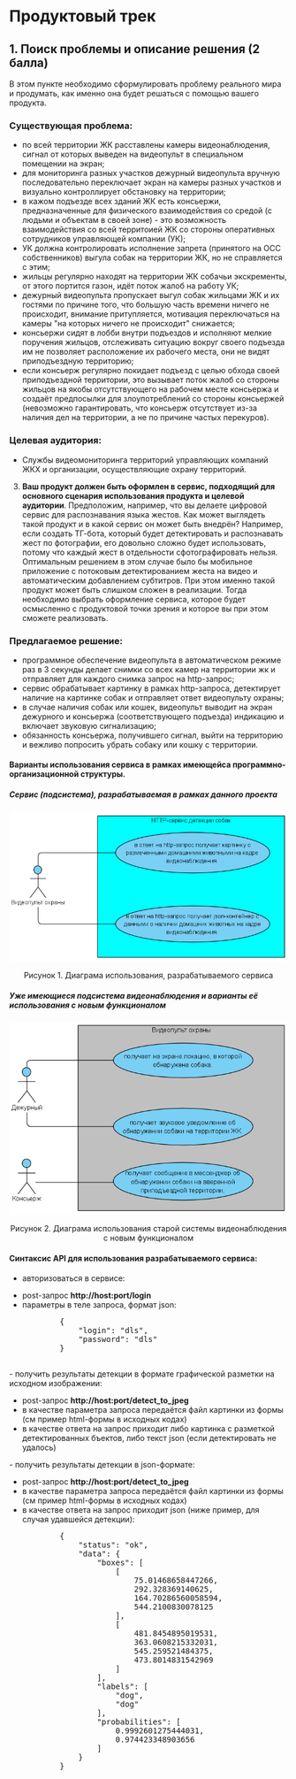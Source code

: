 # Продуктовый трек
## 1. Поиск проблемы и описание решения (2 балла)
В этом пункте необходимо сформулировать проблему реального мира и продумать, как именно она будет решаться с помощью вашего продукта. 

### Существующая проблема:
* по всей территории ЖК расставлены камеры видеонаблюдения, сигнал от которых выведен на видеопульт в специальном помещении на экран;
* для мониторинга разных участков дежурный видеопульта вручную последовательно переключает экран на камеры разных участков и визуально контроллирует обстановку на территории;
* в кажом подъезде всех зданий ЖК есть консьержи, предназначенные для физического взаимодействия со средой (с людьми и объектам в своей зоне) - это возможность взаимодействия со всей территоией ЖК со стороны оперативных сотрудников управляющей компании (УК);
* УК должна контролировать исполнение запрета (принятого на ОСС собственников) выгула собак на территории ЖК, но не справляется с этим;
* жильцы регулярно находят на территории ЖК собачьи экскременты, от этого портится газон, идёт поток жалоб на работу УК;
* дежурный видеопульта пропускает выгул собак жильцами ЖК и их гостями по причине того, что большую часть времени ничего не происходит, внимание притупляется, мотивация переключаться на камеры "на которых ничего не происходит" снижается;
* консьержи сидят в лобби внутри подъездов и исполняют мелкие поручения жильцов, отслеживать ситуацию вокруг своего подъезда им не позволяет расположение их рабочего места, они не видят приподъездную территорию;
* если консьерж регулярно покидает подъезд с целью обхода своей приподъездной территории, это вызывает поток жалоб со стороны жильцов на якобы отсутствующего на рабочем месте консьержа и создаёт предпосылки для злоупотреблений со стороны консьержей (невозможно гарантировать, что консьерж отсутствует из-за наличия дел на территории, а не по причине частых перекуров).

### Целевая аудитория:
* Службы видеомониторинга территорий управляющих компаний ЖКХ и организации, осуществляющие охрану территорий.

3. **Ваш продукт должен быть оформлен в сервис, подходящий для основного сценария использования продукта и целевой аудитории**. Предположим, например, что вы делаете цифровой сервис для распознавания языка жестов. Как может выглядеть такой продукт и в какой сервис он может быть внедрён? Например, если создать ТГ-бота, который будет детектировать и распознавать жест по фотографии, его довольно сложно будет использовать, потому что каждый жест в отдельности сфотографировать нельзя. Оптимальным решением в этом случае было бы мобильное приложение с потоковым детектированием жеста на видео и автоматическим добавлением субтитров. При этом именно такой продукт может быть слишком сложен в реализации. Тогда необходимо выбрать оформление сервиса, которое будет осмысленно с продуктовой точки зрения и которое вы при этом сможете реализовать.

### Предлагаемое решение:
* программное обеспечение видеопульта в автоматическом режиме раз в 3 секунды делает снимки со всех камер на территории жк и отправляет для каждого снимка запрос на http-запрос;
* сервис обрабатывает картинку в рамках http-запроса, детектирует наличие на картинке собак и отправляет ответ видеопульту охраны;
* в случае наличия собак или кошек, видеопульт выводит на экран дежурного и консьержа (соответствующего подъезда) индикацию и включает звуковую сигнализацию;
* обязанность консьержа, получившего сигнал, выйти на территорию и вежливо попросить убрать собаку или кошку с территории.

#### Варианты использования сервиса в рамках имеющейса программно-организационной структуры.
##### Сервис (подсистема), разрабатываемая в рамках данного проекта
![](01.png)
<center>Рисунок 1. Диаграма использования, разрабатываемого сервиса</center>

##### Уже имеющиеся подсистема видеонаблюдения и варианты её использования с новым функционалом
![](02.png)
<center>Рисунок 2. Диаграма использования старой системы видеонаблюдения с новым функционалом</center>

#### Синтаксис API для использования разрабатываемого сервиса:
- авторизоваться в сервисе:
<ul>
    <li>post-запрос <b>http://host:port/login</b></li>
    <li>
        параметры в теле запроса, формат json:
        <pre>
        {
            "login": "dls",
            "password": "dls"
        }
        </pre>
    </li>
</ul>
- получить результаты детекции в формате графической разметки на исходном изображении:
<ul>
    <li>post-запрос <b>http://host:port/detect_to_jpeg</b></li>
    <li>в качестве параметра запроса передаётся файл картинки из формы (см пример html-формы в исходных кодах)</li>
    <li>в качестве ответа на запрос приходит либо картинка с разметкой детектированных бъектов, либо текст json (если детектировать не удалось)</li>
</ul>
- получить результаты детекции в json-формате:
<ul>
    <li>post-запрос <b>http://host:port/detect_to_jpeg</b></li>
    <li>в качестве параметра запроса передаётся файл картинки из формы (см пример html-формы в исходных кодах)</li>
    <li>
        в качестве ответа на запрос приходит json (ниже пример, для случая удавшейся детекции):
        <pre>
        {
            "status": "ok",
            "data": {
                "boxes": [
                    [
                        75.01468658447266,
                        292.328369140625,
                        164.70286560058594,
                        544.2100830078125
                    ],
                    [
                        481.8454895019531,
                        363.0608215332031,
                        545.259521484375,
                        473.8014831542969
                    ]
                ],
                "labels": [
                    "dog",
                    "dog"
                ],
                "probabilities": [
                    0.9992601275444031,
                    0.974423348903656
                ]
            }
        }
        </pre>
    </li>
</ul>
